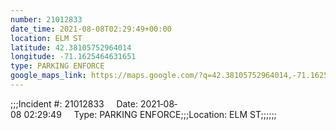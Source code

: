 ```yaml
---
number: 21012833
date_time: 2021-08-08T02:29:49+00:00
location: ELM ST
latitude: 42.38105752964014
longitude: -71.1625464631651
type: PARKING ENFORCE
google_maps_link: https://maps.google.com/?q=42.38105752964014,-71.1625464631651
---
```


;;;Incident #: 21012833     Date: 2021‐08‐08 02:29:49     Type: PARKING ENFORCE;;;Location: ELM ST;;;;;;
